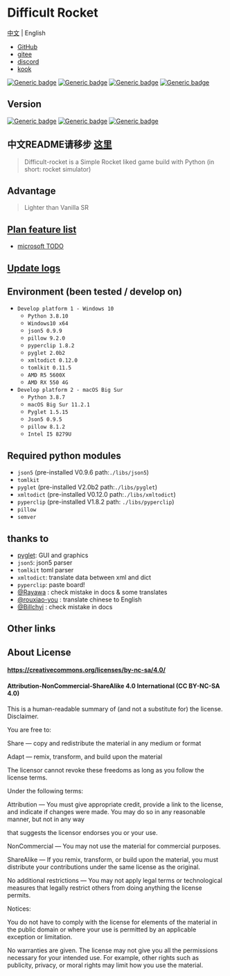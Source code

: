 # Difficult Rocket

[中文](../README.md) | English

[comment]: <> (中文 | [English]&#40;https://github.com/shenjackyuanjie/Difficult-Rocket&#41;.)

- [GitHub](https://github.com/shenjackyuanjie/Difficult-Rocket)
- [gitee](https://gitee.com/shenjackyuanjie/Difficult-Rocket)
- [discord](https://discord.gg/kWzw2JrG6M)
- [kook](https://kook.top/sRPjFG)

[![Generic badge](https://img.shields.io/badge/SemVer-2.0.0-blue.svg)](https://Semver.org/)
[![Generic badge](https://img.shields.io/badge/Write_with_Python-3.8.10-blue.svg)](https://Python.org)
[![Generic badge](https://img.shields.io/badge/Write_with_Pyglet-2.0dev13-blue.svg)](https://pyglet.org)
[![Generic badge](https://img.shields.io/badge/Python-_3.8_|_3.9_|_3.10_-blue.svg)](https://Python.org)

## Version

[![Generic badge](https://img.shields.io/badge/Release-0.6.1-blue.svg)](https://github.com/shenjackyuanjie/Difficult-Rocket/releases)
[![Generic badge](https://img.shields.io/badge/Pre_Release-0.6.1-blue.svg)](https://github.com/shenjackyuanjie/Difficult-Rocket/releases)
[![Generic badge](https://img.shields.io/badge/Devloping-0.6.2-blue.svg)](https://github.com/shenjackyuanjie/Difficult-Rocket/releases)

## 中文README请移步 [这里](../README.md)

> Difficult-rocket is a Simple Rocket liked game build with Python (in short: rocket simulator)

## Advantage

> Lighter than Vanilla SR

## [Plan feature list](/docs/plan_features)

- [microsoft TODO](https://to-do.microsoft.com/sharing?InvitationToken=Q6SN1kdtitK8cwFktFl71gSnsRMNmrH7CC7kHY_Tq6ReMRwHgInP4_q5ie2IwrHx8)

## [Update logs](/docs/update_logs.md)

## Environment (been tested / develop on)

- `Develop platform 1 - Windows 10`
  - `Python 3.8.10`
  - `Windows10 x64`
  - `json5 0.9.9`
  - `pillow 9.2.0`
  - `pyperclip 1.8.2`
  - `pyglet 2.0b2`
  - `xmltodict 0.12.0`
  - `tomlkit 0.11.5`
  - `AMD R5 5600X`
  - `AMD RX 550 4G`
- `Develop platform 2 - macOS Big Sur`
  - `Python 3.8.7`
  - `macOS Big Sur 11.2.1`
  - `Pyglet 1.5.15`
  - `Json5 0.9.5`
  - `pillow 8.1.2`
  - `Intel I5 8279U`

## Required python modules

- `json5` (pre-installed V0.9.6 path:`./libs/json5`)
- `tomlkit`
- `pyglet` (pre-installed V2.0b2 path:`./libs/pyglet`)
- `xmltodict` (pre-installed V0.12.0 path:`./libs/xmltodict`)
- `pyperclip` (pre-installed V1.8.2 path: `./libs/pyperclip`)
- `pillow`
- `semver`

## thanks to

- [pyglet](https://github.com/pyglet/pyglet): GUI and graphics
- `json5`: json5 parser
- `tomlkit` toml parser
- `xmltodict`: translate data between xml and dict
- `pyperclip`: paste board!
- [@Rayawa](https://github.com/Rayawa) : check mistake in docs & some translates
- [@rouxiao-you](https://github.com/ruoxiao-you) : translate chinese to English
- [@Billchyi](https://github.com/Billchyi) : check mistake in docs

## Other links

## About License

#### https://creativecommons.org/licenses/by-nc-sa/4.0/

#### Attribution-NonCommercial-ShareAlike 4.0 International (CC BY-NC-SA 4.0)

This is a human-readable summary of (and not a substitute for) the license. Disclaimer.

You are free to:

Share — copy and redistribute the material in any medium or format

Adapt — remix, transform, and build upon the material

The licensor cannot revoke these freedoms as long as you follow the license terms.

Under the following terms:

Attribution — You must give appropriate credit, provide a link to the license, and indicate if changes were made. You
may do so in any reasonable manner, but not in any way

that suggests the licensor endorses you or your use.

NonCommercial — You may not use the material for commercial purposes.

ShareAlike — If you remix, transform, or build upon the material, you must distribute your contributions under the same
license as the original.

No additional restrictions — You may not apply legal terms or technological measures that legally restrict others from
doing anything the license permits.

Notices:

You do not have to comply with the license for elements of the material in the public domain or where your use is
permitted by an applicable exception or limitation.

No warranties are given. The license may not give you all the permissions necessary for your intended use. For example,
other rights such as publicity, privacy, or moral rights may limit how you use the material.
